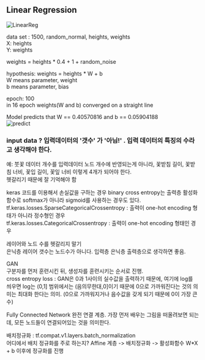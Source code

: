 ## Linear Regression  
![LinearReg](https://user-images.githubusercontent.com/86847564/143281799-575b292b-b68d-4dad-bb19-ba290360a172.gif)

data set : 1500, random_normal, heights, weights  
X: heights  
Y: weights  

weights = heights * 0.4 + 1 + random_noise  

hypothesis: weights = heights * W + b  
W means parameter, weight  
b means parameter, bias  

epoch: 100  
in 16 epoch weights(W and b) converged on a straight line  

Model predicts that W == 0.40570816 and b == 0.05904188  
![predict](https://user-images.githubusercontent.com/86847564/143284579-bf6a1055-6c60-4345-bb64-19af9be0da51.png)

### input data ? 입력데이터의 '갯수' 가 '아님!' . 입력 데이터의 특징의 수라고 생각해야 한다.  
예: 붓꽃 데이터 개수를 입력데이터 노드 개수에 반영되는게 아니라, 꽃받침 길이, 꽃받침 너비, 꽃입 길이, 꽃잎 너비 이렇게 4개가 되어야 한다.  
헷갈리기 때문에 잘 기억해야 함

keras 코드를 이용해서 손실값을 구하는 경우 binary cross entropy는 출력층 활성화함수로 softmax가 아니라 sigmoid를 사용하는 경우도 있다.  
tf.keras.losses.SparseCategoricalCrossentropy : 출력이 one-hot encoding 형태가 아니라 정수형인 경우  
tf.keras.losses.CategoricalCrossentropy : 출력이 one-hot encoding 형태인 경우  

레이어와 노드 수를 헷갈리지 말기  
은닉층 레이어 갯수는 노드수가 아니다. 입력층 은닉층 출력층으로 생각하면 좋음.  

GAN  
구분자를 먼저 훈련시킨 뒤, 생성자를 훈련시키는 순서로 진행.  
cross entropy loss : GAN은 0과 1사이의 실수값을 출력하기 때문에, 여기에 log를 씌우면 log는 (0,1] 범위에서는 (음의무한대,0]이기 때문에 0으로 가까워진다는 것의 의미는 최대화 한다는 의미. (0으로 가까워지거나 음수값을 갖게 되기 때문에 0이 가장 큰 수)

Fully Connected Network
완전 연결 계층. 가장 먼저 배우는 그림을 떠올려보면 되는데, 모든 노드들이 연결되어있는 것을 의미한다.

배치정규화 : tf.compat.v1.layers.batch_normalization  
어디에서 배치 정규화를 주로 하는지?
Affine 계층 -> 배치정규화 -> 활성화함수 
W*X + b 이후에 정규화를 진행
